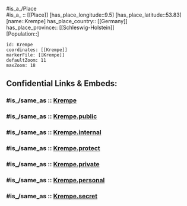 ﻿---
confidential: public
isDeleted: false
location:
- 53.83
- 9.5
mapmarker: city
mapzoom:
- 7
- 12
SpocWebEntityId: 31633
tags:
- geo/City
type: City
---

#is_a_/Place  
#is_a_ :: [[Place]] 
[has_place_longitude::9.5] 
[has_place_latitude::53.83] 
[name::Krempe] 
has_place_country:: [[Germany]]  
has_place_province:: [[Schleswig-Holstein]]  
[Population::] 



```leaflet
id: Krempe
coordinates: [[Krempe]] 
markerFile: [[Krempe]] 
defaultZoom: 11 
maxZoom: 18
```


## Confidential Links & Embeds: 

### #is_/same_as :: [Krempe](/_Standards/Earth/Continent/Europe/Europe~Central/Germany/Germany~West/Schleswig-Holstein/counties~SH/Steinburg/cities~Steinburg/Krempermarsch/boroughs~Krempermarsch/Krempe.md) 

### #is_/same_as :: [Krempe.public](/_public/Earth/Continent/Europe/Europe~Central/Germany/Germany~West/Schleswig-Holstein/counties~SH/Steinburg/cities~Steinburg/Krempermarsch/boroughs~Krempermarsch/Krempe.public.md) 

### #is_/same_as :: [Krempe.internal](/_internal/Earth/Continent/Europe/Europe~Central/Germany/Germany~West/Schleswig-Holstein/counties~SH/Steinburg/cities~Steinburg/Krempermarsch/boroughs~Krempermarsch/Krempe.internal.md) 

### #is_/same_as :: [Krempe.protect](/_protect/Earth/Continent/Europe/Europe~Central/Germany/Germany~West/Schleswig-Holstein/counties~SH/Steinburg/cities~Steinburg/Krempermarsch/boroughs~Krempermarsch/Krempe.protect.md) 

### #is_/same_as :: [Krempe.private](/_private/Earth/Continent/Europe/Europe~Central/Germany/Germany~West/Schleswig-Holstein/counties~SH/Steinburg/cities~Steinburg/Krempermarsch/boroughs~Krempermarsch/Krempe.private.md) 

### #is_/same_as :: [Krempe.personal](/_personal/Earth/Continent/Europe/Europe~Central/Germany/Germany~West/Schleswig-Holstein/counties~SH/Steinburg/cities~Steinburg/Krempermarsch/boroughs~Krempermarsch/Krempe.personal.md) 

### #is_/same_as :: [Krempe.secret](/_secret/Earth/Continent/Europe/Europe~Central/Germany/Germany~West/Schleswig-Holstein/counties~SH/Steinburg/cities~Steinburg/Krempermarsch/boroughs~Krempermarsch/Krempe.secret.md)


